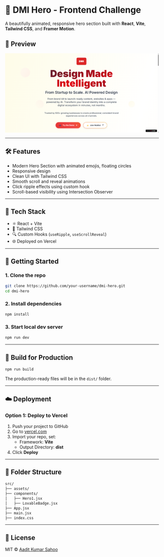 # 🚀 DMI Hero - Frontend Challenge

A beautifully animated, responsive hero section built with **React**, **Vite**, **Tailwind CSS**, and **Framer Motion**.

## 📸 Preview

![Preview](./public/preview.png)

---

## 🛠️ Features

- Modern Hero Section with animated emojis, floating circles
- Responsive design
- Clean UI with Tailwind CSS
- Smooth scroll and reveal animations
- Click ripple effects using custom hook
- Scroll-based visibility using Intersection Observer

---

## 🔧 Tech Stack

- ⚛️ React + Vite
- 🎨 Tailwind CSS
- 🔍 Custom Hooks (`useRipple`, `useScrollReveal`)
- 🌐 Deployed on Vercel

---

## 🚀 Getting Started

### 1. Clone the repo

```bash
git clone https://github.com/your-username/dmi-hero.git
cd dmi-hero
```

### 2. Install dependencies

```bash
npm install
```

### 3. Start local dev server

```bash
npm run dev
```

---

## 🔄 Build for Production

```bash
npm run build
```

The production-ready files will be in the `dist/` folder.

---

## ☁️ Deployment

### Option 1: Deploy to **Vercel**

1. Push your project to GitHub
2. Go to [vercel.com](https://vercel.com)
3. Import your repo, set:
   - Framework: **Vite**
   - Output Directory: **dist**
4. Click **Deploy**

---

## 📁 Folder Structure

```
src/
├── assets/
├── components/
│   ├── Hero1.jsx
│   ├── LovableBadge.jsx
├── App.jsx
├── main.jsx
├── index.css
```

---

## 📃 License

MIT © [Aadit Kumar Sahoo](https://github.com/Whizzion957)